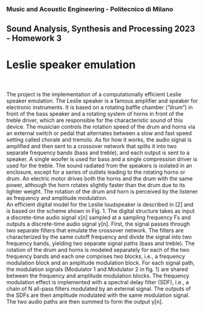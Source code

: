 ### Music and Acoustic Engineering - Politecnico di Milano 
## Sound Analysis, Synthesis and Processing 2023 - Homework 3
# Leslie speaker emulation
<br>

<br>
 The project is the implementation of a computationally efficient Leslie speaker emulation. The Leslie speaker is a famous amplifier and speaker for electronic instruments.  It is based on a rotating baffle chamber (”drum”) in front of the bass speaker and a rotating system of  horns in front of the treble driver, which are responsible for the characteristic sound of this device. The  musician controls the rotation speed of the drum and horns via an external switch or pedal that alternates between a slow and fast speed setting called chorale and tremolo. As for how it works, the audio signal is
 amplified and then sent to a crossover network that splits it into two separate frequency bands (bass and
 treble), and each output is sent to a speaker. A single woofer is used for bass and a single compression
 driver is used for the treble. The sound radiated from the speakers is isolated in an enclosure, except
 for a series of outlets leading to the rotating horns or drum. An electric motor drives both the horns
 and the drum with the same power, although the horn rotates slightly faster than the drum due to its
 lighter weight. The rotation of the drum and horn is perceived by the listener as frequency and amplitude
 modulation.<br>
 An efficient digital model for the Leslie loudspeaker is described in [2] and is based on the scheme
 shown in Fig. 1. The digital structure takes as input a discrete-time audio signal x[n] sampled at a
 sampling frequency Fs and outputs a discrete-time audio signal y[n]. First, the signal passes through
 two separate filters that emulate the crossover network. The filters are characterized by the same cutoff
 frequency and divide the signal into two frequency bands, yielding two separate signal paths (bass and
 treble). The rotation of the drum and horns is modeled separately for each of the two frequency bands and
 each one comprises two blocks, i.e., a frequency modulation block and an amplitude modulation block.
 For each signal path, the modulation signals (Modulator 1 and Modulator 2 in fig. 1) are shared between
 the frequency and amplitude modulation blocks. The frequency modulation effect is implemented with a
 spectral delay filter (SDF), i.e., a chain of N all-pass filters modulated by an external signal. The outputs
 of the SDFs are then amplitude modulated with the same modulation signal. The two audio paths are
 then summed to form the output y[n].<br>
